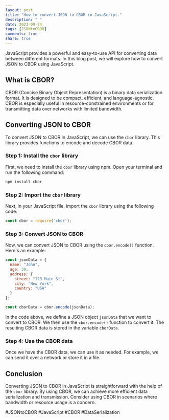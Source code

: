 ```yaml
---
layout: post
title: "How to convert JSON to CBOR in JavaScript."
description: " "
date: 2023-09-24
tags: [JSONtoCBOR]
comments: true
share: true
---
```


JavaScript provides a powerful and easy-to-use API for converting data between different formats. In this blog post, we will explore how to convert JSON to CBOR using JavaScript.

## What is CBOR?

CBOR (Concise Binary Object Representation) is a binary data serialization format. It is designed to be compact, efficient, and language-agnostic. CBOR is especially useful in resource-constrained environments or for transmitting data over networks with limited bandwidth.

## Converting JSON to CBOR

To convert JSON to CBOR in JavaScript, we can use the `cbor` library. This library provides functions to encode and decode CBOR data.

### Step 1: Install the `cbor` library

First, we need to install the `cbor` library using npm. Open your terminal and run the following command:

```bash
npm install cbor
```

### Step 2: Import the `cbor` library

Next, in your JavaScript file, import the `cbor` library using the following code:

```javascript
const cbor = require('cbor');
```

### Step 3: Convert JSON to CBOR

Now, we can convert JSON to CBOR using the `cbor.encode()` function. Here's an example:

```javascript
const jsonData = {
  name: "John",
  age: 30,
  address: {
    street: "123 Main St",
    city: "New York",
    country: "USA"
  }
};

const cborData = cbor.encode(jsonData);
```

In the code above, we define a JSON object `jsonData` that we want to convert to CBOR. We then use the `cbor.encode()` function to convert it. The resulting CBOR data is stored in the variable `cborData`.

### Step 4: Use the CBOR data

Once we have the CBOR data, we can use it as needed. For example, we can send it over a network or store it in a file.

## Conclusion

Converting JSON to CBOR in JavaScript is straightforward with the help of the `cbor` library. By using CBOR, we can achieve more efficient data serialization and transmission. Consider using CBOR in scenarios where bandwidth or resource usage is a concern.

#JSONtoCBOR #JavaScript #CBOR #DataSerialization
